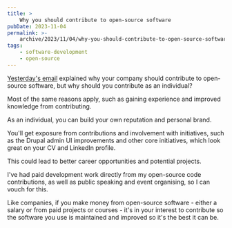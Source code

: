 ```yaml
---
title: >
    Why you should contribute to open-source software
pubDate: 2023-11-04
permalink: >-
    archive/2023/11/04/why-you-should-contribute-to-open-source-software
tags:
    - software-development
    - open-source
---
```


[Yesterday's email][yesterday] explained why your company should contribute to open-source software, but why should you contribute as an individual?

Most of the same reasons apply, such as gaining experience and improved knowledge from contributing.

As an individual, you can build your own reputation and personal brand.

You'll get exposure from contributions and involvement with initiatives, such as the Drupal admin UI improvements and other core initiatives, which look great on your CV and LinkedIn profile.

This could lead to better career opportunities and potential projects.

I've had paid development work directly from my open-source code contributions, as well as public speaking and event organising, so I can vouch for this.

Like companies, if you make money from open-source software - either a salary or from paid projects or courses - it's in your interest to contribute so the software you use is maintained and improved so it's the best it can be.

[yesterday]: https://www.oliverdavies.uk/archive/2023/11/03/why-your-company-should-contribute-to-open-source-software
